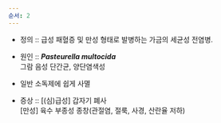 ```yaml
---
순서: 2
---
```


- 정의 :: 급성 패혈증 및 만성 형태로 발병하는 가금의 세균성 전염병.

- 원인 :: ***Pasteurella multocida*** <br>그람 음성 단간균, 양단염색성
- 일반 소독제에 쉽게 사멸
- 증상 :: [(심)급성] 갑자기 폐사<br>[만성] 육수 부종성 종창(관절염, 절룩, 사경, 산란율 저하)